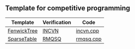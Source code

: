 ## Template for competitive programming

| Template                      | Verification                                    | Code                                                    |
| -----------                   | -----------                                     |------------                                             |
| [FenwickTree](FenwickTree.h)  | [INCVN](https://oj.vnoi.info/problem/incvn)     |[incvn.cpp](../voj/INCVN%20(BIT%20TREE,%20DP)/sol.cpp)   |
| [SparseTable](SparseTable.h)  | [RMQSQ](https://www.spoj.com/problems/RMQSQ/)   |[rmqsq.cpp](../spoj/RMQSQ%20(SPARSE%20TABLE)/sol.cpp)    |